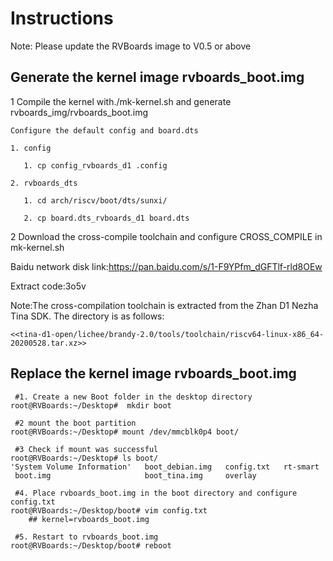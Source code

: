 # Instructions

Note: Please update the RVBoards image to V0.5 or above

## Generate the kernel image rvboards_boot.img
1 Compile the kernel with./mk-kernel.sh and generate rvboards_img/rvboards_boot.img

	Configure the default config and board.dts
	
	1. config
	
	   1. cp config_rvboards_d1 .config
	   
	2. rvboards_dts
	
	   1. cd arch/riscv/boot/dts/sunxi/
	   
	   2. cp board.dts_rvboards_d1 board.dts
	   
2 Download the cross-compile toolchain and configure CROSS_COMPILE in mk-kernel.sh

Baidu network disk link:https://pan.baidu.com/s/1-F9YPfm_dGFTlf-rld8OEw 

Extract code:3o5v

Note:The cross-compilation toolchain is extracted from the Zhan D1 Nezha Tina SDK. The directory is as follows:

	<<tina-d1-open/lichee/brandy-2.0/tools/toolchain/riscv64-linux-x86_64-20200528.tar.xz>>
## Replace the kernel image rvboards_boot.img
```shell
 #1. Create a new Boot folder in the desktop directory
root@RVBoards:~/Desktop#  mkdir boot

 #2 mount the boot partition
root@RVBoards:~/Desktop# mount /dev/mmcblk0p4 boot/

 #3 Check if mount was successful
root@RVBoards:~/Desktop# ls boot/
'System Volume Information'   boot_debian.img   config.txt   rt-smart
 boot.img                     boot_tina.img     overlay
 
 #4. Place rvboards_boot.img in the boot directory and configure config.txt
root@RVBoards:~/Desktop/boot# vim config.txt
	## kernel=rvboards_boot.img
  
 #5. Restart to rvboards_boot.img
root@RVBoards:~/Desktop/boot# reboot

```

